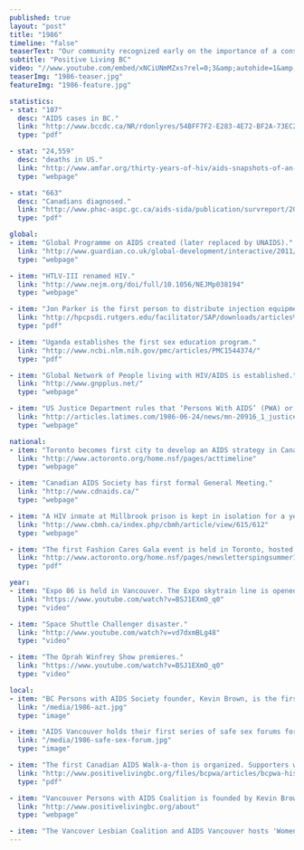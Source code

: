 ```yaml
---
published: true
layout: "post"
title: "1986"
timeline: "false"
teaserText: "Our community recognized early on the importance of a consumer-based organizations by and for people living with AIDS."
subtitle: "Positive Living BC"
video: "//www.youtube.com/embed/xNCiUNmMZxs?rel=0;3&amp;autohide=1&amp;showinfo=0"
teaserImg: "1986-teaser.jpg"
featureImg: "1986-feature.jpg"

statistics:
- stat: "107"
  desc: "AIDS cases in BC."
  link: "http://www.bccdc.ca/NR/rdonlyres/54BFF7F2-E283-4E72-BF2A-73EC2813F0D1/0/HIV_Annual_Report_2011_20111011.pdf"
  type: "pdf"

- stat: "24,559"
  desc: "deaths in US."
  link: "http://www.amfar.org/thirty-years-of-hiv/aids-snapshots-of-an-epidemic/"
  type: "webpage"

- stat: "663"
  desc: "Canadians diagnosed."
  link: "http://www.phac-aspc.gc.ca/aids-sida/publication/survreport/2008/pdf/survrep0608.pdf"
  type: "pdf"

global:
- item: "Global Programme on AIDS created (later replaced by UNAIDS)."
  link: "http://www.guardian.co.uk/global-development/interactive/2011/dec/01/hiv-aids-timeline-global-crisis-interactive"
  type: "webpage"

- item: "HTLV-III renamed HIV."
  link: "http://www.nejm.org/doi/full/10.1056/NEJMp038194"
  type: "webpage"

- item: "Jon Parker is the first person to distribute injection equipment publicly in the US."
  link: "http://hpcpsdi.rutgers.edu/facilitator/SAP/downloads/articles%20and%20data/History+of+Needle+Exchange.pdf"
  type: "pdf"

- item: "Uganda establishes the first sex education program."
  link: "http://www.ncbi.nlm.nih.gov/pmc/articles/PMC1544374/"
  type: "pdf"

- item: "Global Network of People living with HIV/AIDS is established."
  link: "http://www.gnpplus.net/"
  type: "webpage"

- item: "US Justice Department rules that ‘Persons With AIDS’ (PWA) or perceived PWAs may be legally fired."
  link: "http://articles.latimes.com/1986-06-24/news/mn-20916_1_justice-department-ruling"
  type: "webpage"

national:
- item: "Toronto becomes first city to develop an AIDS strategy in Canada."
  link: "http://www.actoronto.org/home.nsf/pages/acttimeline"
  type: "webpage"

- item: "Canadian AIDS Society has first formal General Meeting."
  link: "http://www.cdnaids.ca/"
  type: "webpage"

- item: "A HIV inmate at Millbrook prison is kept in isolation for a year, after guards’ union filed that HIV was dangerous in the workplace."
  link: "http://www.cbmh.ca/index.php/cbmh/article/view/615/612"
  type: "webpage"

- item: "The first Fashion Cares Gala event is held in Toronto, hosted by and for ACT."
  link: "http://www.actoronto.org/home.nsf/pages/newsletterspingsummer13/$file/ACT%20News_%20Spring-Summer%202013_Act%20I.pdf"
  type: "pdf"

year:
- item: "Expo 86 is held in Vancouver. The Expo skytrain line is opened by Prince Charles and Princess Diana."
  link: "https://www.youtube.com/watch?v=BSJ1EXmO_q0"
  type: "video"

- item: "Space Shuttle Challenger disaster."
  link: "http://www.youtube.com/watch?v=vd7dxmBLg48"
  type: "video"

- item: "The Oprah Winfrey Show premieres."
  link: "https://www.youtube.com/watch?v=BSJ1EXmO_q0"
  type: "video"

local:
- item: "BC Persons with AIDS Society founder, Kevin Brown, is the first person in Canada to receive AZT treatment."
  link: "/media/1986-azt.jpg"
  type: "image"

- item: "AIDS Vancouver holds their first series of safe sex forums for Men who have Sex with Men (MSM)."
  link: "/media/1986-safe-sex-forum.jpg"
  type: "image"

- item: "The first Canadian AIDS Walk-a-thon is organized. Supporters walked over Stanley park and raised over $7,000 for people with AIDS." 
  link: "http://www.positivelivingbc.org/files/bcpwa/articles/bcpwa-history-short.pdf"
  type: "pdf"  

- item: "Vancouver Persons with AIDS Coalition is founded by Kevin Brown. It is now known as Positive Living BC."
  link: "http://www.positivelivingbc.org/about"
  type: "webpage"

- item: "The Vancover Lesbian Coalition and AIDS Vancouver hosts 'Women and AIDS' workshop."
---
```


